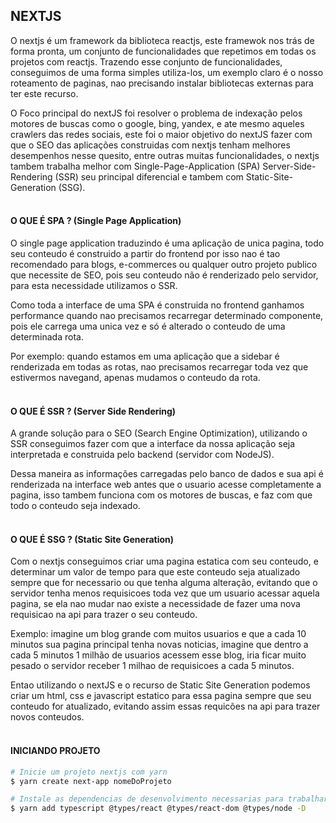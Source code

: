 ## NEXTJS
O nextjs é um framework da biblioteca reactjs, este framewok nos trás de forma pronta, um conjunto de funcionalidades 
que repetimos em todas os projetos com reactjs. Trazendo esse conjunto de funcionalidades, conseguimos de uma forma 
simples utiliza-los, um exemplo claro é o nosso roteamento de paginas, nao precisando instalar bibliotecas externas para 
ter este recurso.

O Foco principal do nextJS foi resolver o problema de indexação pelos motores de buscas como o google, bing, yandex, e 
ate mesmo aqueles crawlers das redes sociais, este foi o maior objetivo do nextJS fazer com que o SEO das aplicações 
construidas com nextjs tenham melhores desempenhos nesse quesito, entre outras muitas funcionalidades, o nextjs tambem 
trabalha melhor com Single-Page-Application (SPA) Server-Side-Rendering (SSR) seu principal diferencial e tambem com 
Static-Site-Generation (SSG).
<br><br>

#### O QUE É SPA ? (Single Page Application)
O single page application traduzindo é uma aplicação de unica pagina, todo seu conteudo é construido a partir do 
frontend por isso nao é tao recomendado para blogs, e-commerces ou qualquer outro projeto publico que necessite de SEO, 
pois seu conteudo não é renderizado pelo servidor, para esta necessidade utilizamos o SSR.

Como toda a interface de uma SPA é construida no frontend ganhamos performance quando nao precisamos recarregar 
determinado componente, pois ele carrega uma unica vez e só é alterado o conteudo de uma determinada rota.

Por exemplo: quando estamos em uma aplicação que a sidebar é renderizada em todas as rotas, nao precisamos recarregar 
toda vez que estivermos navegand, apenas mudamos o conteudo da rota.
<br><br>

#### O QUE É SSR ? (Server Side Rendering)
A grande solução para o SEO (Search Engine Optimization), utilizando o SSR conseguimos fazer com que a interface da 
nossa aplicação seja interpretada e construida pelo backend (servidor com NodeJS). 

Dessa maneira as informações carregadas pelo banco de dados e sua api é renderizada na interface web antes que o usuario 
acesse completamente a pagina, isso tambem funciona com os motores de buscas, e faz com que todo o conteudo seja indexado.
<br><br>

#### O QUE É SSG ? (Static Site Generation)
Com o nextjs conseguimos criar uma pagina estatica com seu conteudo, e determinar um valor de tempo para que este 
conteudo seja atualizado sempre que for necessario ou que tenha alguma alteração, evitando que o servidor tenha menos 
requisicoes toda vez que um usuario acessar aquela pagina, se ela nao mudar nao existe a necessidade de fazer uma nova
requisicao na api para trazer o seu conteudo.

Exemplo: imagine um blog grande com muitos usuarios e que a cada 10 minutos sua pagina principal tenha novas noticias, 
imagine que dentro a cada 5 minutos 1 milhão de usuarios acessem esse blog, iria ficar muito pesado o servidor receber 
1 milhao de requisicoes a cada 5 minutos. 

Entao utilizando o nextJS e o recurso de Static Site Generation podemos criar um html, css e javascript estatico para
essa pagina sempre que seu conteudo for atualizado, evitando assim essas requicões na api para trazer novos conteudos.
<br><br>


#### INICIANDO PROJETO
```bash
# Inicie um projeto nextjs com yarn
$ yarn create next-app nomeDoProjeto

# Instale as dependencias de desenvolvimento necessarias para trabalhar com Typescript no seu projeto
$ yarn add typescript @types/react @types/react-dom @types/node -D

``` 






